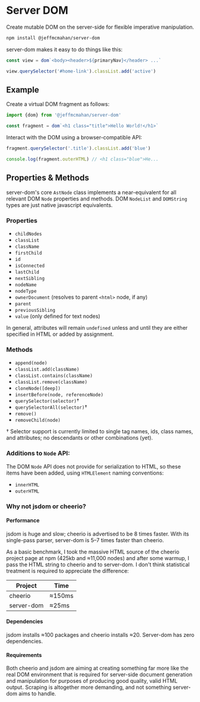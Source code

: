 # Server DOM

Create mutable DOM on the server-side for flexible imperative manipulation.

```sh
npm install @jeffmcmahan/server-dom
```

server-dom makes it easy to do things like this:

```js
const view = dom`<body><header>${primaryNav}</header> ...`

view.querySelector('#home-link').classList.add('active')
```

## Example

Create a virtual DOM fragment as follows:

```js
import {dom} from '@jeffmcmahan/server-dom'

const fragment = dom`<h1 class="title">Hello World!</h1>`
```

Interact with the DOM using a browser-compatible API:

```js
fragment.querySelector('.title').classList.add('blue')

console.log(fragment.outerHTML) // <h1 class="blue">He...
```

## Properties & Methods

server-dom's core `AstNode` class implements a near-equivalent for all relevant DOM `Node` properties and methods. DOM `NodeList` and `DOMString` types are just native javascript equivalents.

### Properties

- `childNodes`
- `classList`
- `className`
- `firstChild`
- `id`
- `isConnected`
- `lastChild`
- `nextSibling`
- `nodeName`
- `nodeType`
- `ownerDocument` (resolves to parent `<html>` node, if any)
- `parent`
- `previousSibling`
- `value` (only defined for text nodes)

In general, attributes will remain `undefined` unless and until they are either specified in HTML or added by assignment.

### Methods

- `append(node)`
- `classList.add(className)`
- `classList.contains(className)`
- `classList.remove(className)`
- `cloneNode([deep])`
- `insertBefore(node, referenceNode)`
- `querySelector(selector)`†
- `querySelectorAll(selector)`†
- `remove()`
- `removeChild(node)`

† Selector support is currently limited to single tag names, ids, class names, and attributes; no descendants or other combinations (yet).

### Additions to `Node` API:

The DOM `Node` API does not provide for serialization to HTML, so these items have been added, using `HTMLElement` naming conventions:

- `innerHTML`
- `outerHTML`

### Why not jsdom or cheerio?

#### Performance

jsdom is huge and slow; cheerio is advertised to be 8 times faster. With its single-pass parser, server-dom is 5–7 times faster than cheerio.

As a basic benchmark, I took the massive HTML source of the cheerio project page at npm (425kb and ≈11,000 nodes) and after some warmup, I pass the HTML string to cheerio and to server-dom. I don't think statistical treatment is required to appreciate the difference:

| Project    | Time   |
| ---        | ---    |
| cheerio    | ≈150ms |
| server-dom | ≈25ms  |

#### Dependencies

jsdom installs ≈100 packages and cheerio installs ≈20. Server-dom has zero dependencies.

#### Requirements

Both cheerio and jsdom are aiming at creating something far more like the real DOM environment that is required for server-side document generation and manipulation for purposes of producing good quality, valid HTML output. Scraping is altogether more demanding, and not something server-dom aims to handle. 